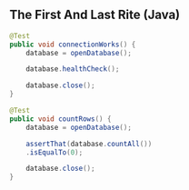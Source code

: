## The First And Last Rite (Java)

```java
@Test
public void connectionWorks() {
    database = openDatabase();

    database.healthCheck();

    database.close();
}

@Test
public void countRows() {
    database = openDatabase();

    assertThat(database.countAll())
    .isEqualTo(0);

    database.close();
}
```  



